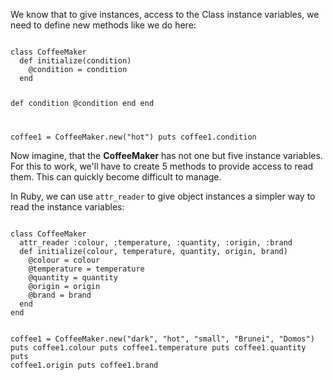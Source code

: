 We know that to give instances, access to
the Class instance variables, we need
to define new methods like we do here:

<codeblock language="ruby" type="lesson">
<code>
class CoffeeMaker
  def initialize(condition)
    @condition = condition
  end

  def condition
    @condition
  end
end

coffee1 = CoffeeMaker.new("hot")
puts coffee1.condition
</code>
</codeblock>

Now imagine, that the **CoffeeMaker** has
not one but five instance variables. For this
to work, we'll have to create 5 methods
to provide access to read them. This can
quickly become difficult to manage.

In Ruby, we can use `attr_reader` to give
object instances a simpler way to read
the instance variables:

<codeblock language="ruby" type="lesson">
<code>
class CoffeeMaker
  attr_reader :colour, :temperature, :quantity, :origin, :brand
  def initialize(colour, temperature, quantity, origin, brand)
    @colour = colour
    @temperature = temperature
    @quantity = quantity
    @origin = origin
    @brand = brand
  end
end

coffee1 = CoffeeMaker.new("dark", "hot", "small", "Brunei", "Domos")
puts coffee1.colour
puts coffee1.temperature
puts coffee1.quantity
puts coffee1.origin
puts coffee1.brand
</code>
</codeblock>